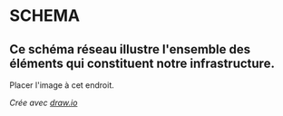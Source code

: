 # SCHEMA 

## Ce schéma réseau illustre l'ensemble des éléments qui constituent notre infrastructure.

Placer l'image à cet endroit.  

*Crée avec [draw.io](https://www.draw.io/)*
